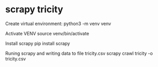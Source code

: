 # scrapy tricity

Create virtual environment:
  python3 -m venv venv

Activate VENV
  source venv/bin/activate

Install scrapy 
  pip install scrapy

Runing scrapy and writing data to file tricity.csv
  scrapy crawl tricity -o tricity.csv
  
  


